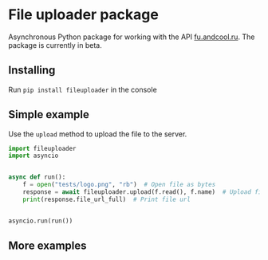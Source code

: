 # File uploader package

Asynchronous Python package for working with the API [fu.andcool.ru](https://fu.andcool.ru). The package is currently in beta.

## Installing
Run `pip install fileuploader` in the console

## Simple example
Use the `upload` method to upload the file to the server.
```python
import fileuploader
import asyncio


async def run():
    f = open("tests/logo.png", "rb")  # Open file as bytes
    response = await fileuploader.upload(f.read(), f.name)  # Upload file to a fu
    print(response.file_url_full)  # Print file url


asyncio.run(run())

```

## More examples
